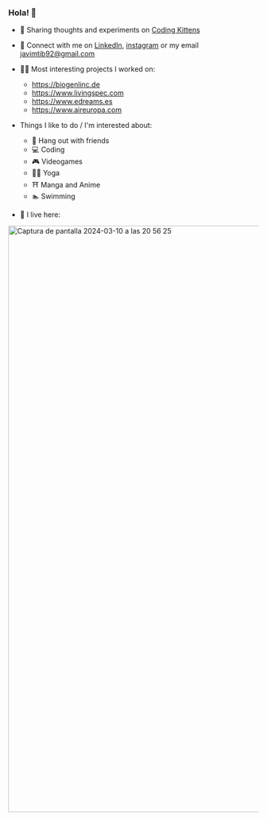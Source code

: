 ### Hola! 👋

- 📝 Sharing thoughts and experiments on [Coding Kittens](https://www.coding-kittens.com)
- 🔗 Connect with me on [LinkedIn](https://www.linkedin.com/in/javier-muñoz-tous/), [instagram](https://www.instagram.com/javimtib92) or my email javimtib92@gmail.com
- 👨‍💼 Most interesting projects I worked on:
    - https://biogenlinc.de
    - https://www.livingspec.com
    - https://www.edreams.es
    - https://www.aireuropa.com
- Things I like to do / I'm interested about:
    - 🍻 Hang out with friends
    - 💻 Coding
    - 🎮 Videogames
    - 🧘‍♂️ Yoga
    - ⛩️ Manga and Anime
    - 🏊 Swimming

- 🛌 I live here:


<img width="1181" alt="Captura de pantalla 2024-03-10 a las 20 56 25" src="https://github.com/Javimtib92/Javimtib92/assets/5566452/39c14fa2-35e6-4c56-a1f4-caeb25903884">


<!--
**Javimtib92/Javimtib92** is a ✨ _special_ ✨ repository because its `README.md` (this file) appears on your GitHub profile.

Here are some ideas to get you started:

- 🔭 I’m currently working on ...
- 🌱 I’m currently learning ...
- 👯 I’m looking to collaborate on ...
- 🤔 I’m looking for help with ...
- 💬 Ask me about ...
- 📫 How to reach me: ...
- 😄 Pronouns: ...
- ⚡ Fun fact: ...
-->
